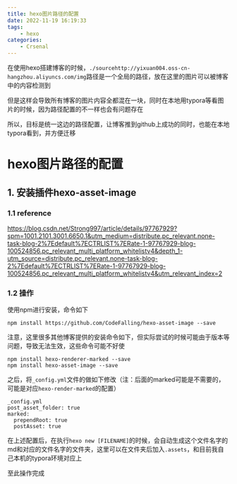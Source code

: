 ```yaml
---
title: hexo图片路径的配置
date: 2022-11-19 16:19:33
tags: 
    - hexo
categories:
	- Crsenal
---
```


在使用hexo搭建博客的时候，`./sourcehttp://yixuan004.oss-cn-hangzhou.aliyuncs.com/img`路径是一个全局的路径，放在这里的图片可以被博客中的内容检测到

但是这样会导致所有博客的图片内容全都混在一块，同时在本地用typora等看图片的时候，因为路径配置的不一样也会有问题存在

所以，目标是统一这边的路径配置，让博客推到github上成功的同时，也能在本地typora看到，并方便迁移

<!--more-->

# hexo图片路径的配置

## 1. 安装插件hexo-asset-image

### 1.1 reference

https://blog.csdn.net/Strong997/article/details/97767929?spm=1001.2101.3001.6650.1&utm_medium=distribute.pc_relevant.none-task-blog-2%7Edefault%7ECTRLIST%7ERate-1-97767929-blog-100524856.pc_relevant_multi_platform_whitelistv4&depth_1-utm_source=distribute.pc_relevant.none-task-blog-2%7Edefault%7ECTRLIST%7ERate-1-97767929-blog-100524856.pc_relevant_multi_platform_whitelistv4&utm_relevant_index=2

### 1.2 操作

使用npm进行安装，命令如下

```shell
npm install https://github.com/CodeFalling/hexo-asset-image --save
```

注意，这里很多其他博客提供的安装命令如下，但实际尝试的时候可能由于版本等问题，导致无法生效，这些命令可能不好使

```shell
npm install hexo-renderer-marked --save
npm install hexo-asset-image --save
```

之后，将`_config.yml`文件的做如下修改（注：后面的marked可能是不需要的，可能是对应`hexo-render-marked`的配置）

```shell
_config.yml
post_asset_folder: true
marked:
  prependRoot: true
  postAsset: true
```

在上述配置后，在执行`hexo new [FILENAME]`的时候，会自动生成这个文件名字的md和对应的文件名字的文件夹，这里可以在文件夹后加入`.assets`，和目前我自己本机的typora环境对应上

至此操作完成
